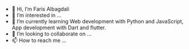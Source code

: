 - 👋 Hi, I’m Faris Albagdali
- 👀 I’m interested in ...
- 🌱 I’m currently learning Web development with Python and JavaScript, App development with Dart and flutter.
- 💞️ I’m looking to collaborate on ...
- 📫 How to reach me ...

<!---
fjb1995/fjb1995 is a ✨ special ✨ repository because its `README.md` (this file) appears on your GitHub profile.
You can click the Preview link to take a look at your changes.
--->
